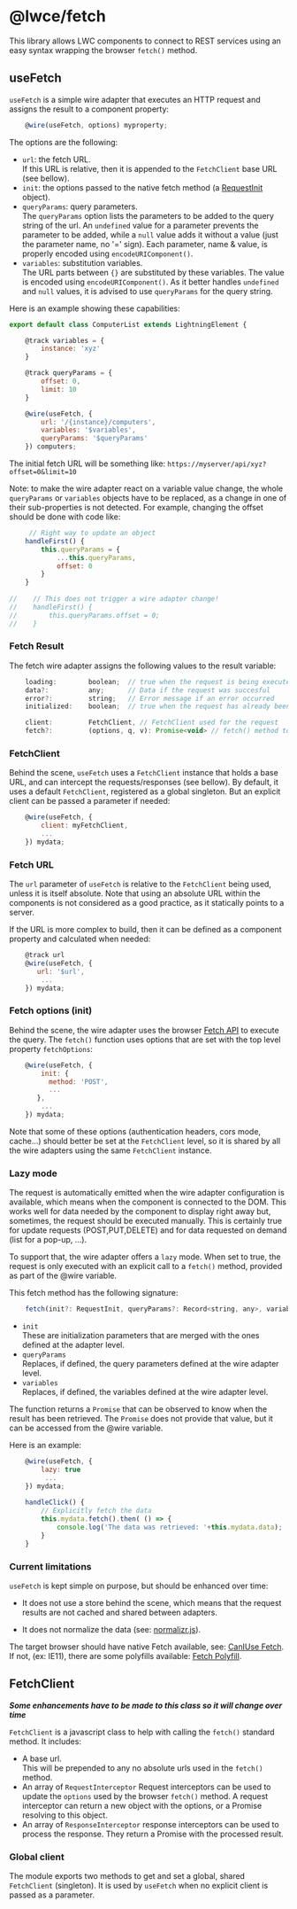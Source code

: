 # @lwce/fetch

This library allows LWC components to connect to REST services using an easy syntax wrapping the browser `fetch()` method.


## useFetch

`useFetch` is a simple wire adapter that executes an HTTP request and assigns the result to a component property:  

```javascript
    @wire(useFetch, options) myproperty;
```

The options are the following:  

  - `url`: the fetch URL.  
  If this URL is relative, then it is appended to the `FetchClient` base URL (see bellow).  
  - `init`: the options passed to the native fetch method (a [RequestInit](https://fetch.spec.whatwg.org/#requestinit) object).  
  - `queryParams`: query parameters.  
  The `queryParams` option lists the parameters to be added to the query string of the url. An `undefined` value for a parameter prevents the parameter to be added, while a `null` value adds it without a value (just the parameter name, no '=' sign). Each parameter, name & value, is properly encoded using `encodeURIComponent()`.  
  - `variables`: substitution variables.  
  The URL parts between `{}` are substituted by these variables. The value is encoded using `encodeURIComponent()`. As it better handles `undefined` and `null` values, it is advised to use `queryParams` for the query string.  

Here is an example showing these capabilities:  

```javascript
export default class ComputerList extends LightningElement {

    @track variables = {
        instance: 'xyz'
    }

    @track queryParams = {
        offset: 0,
        limit: 10
    }

    @wire(useFetch, {
        url: '/{instance}/computers',
        variables: '$variables',
        queryParams: '$queryParams'
    }) computers;
```  

The initial fetch URL will be something like: `https://myserver/api/xyz?offset=0&limit=10`  

Note: to make the wire adapter react on a variable value change, the whole `queryParams` or `variables` objects have to be replaced, as a change in one of their sub-properties is not detected. For example, changing the offset should be done with code like:  

```javascript
	 // Right way to update an object
    handleFirst() {
        this.queryParams = {
            ...this.queryParams,
            offset: 0
        }
    }
    
//    // This does not trigger a wire adapter change!
//    handleFirst() {
//        this.queryParams.offset = 0;
//    }
```  

### Fetch Result

The fetch wire adapter assigns the following values to the result variable:  

```javascript
    loading:        boolean;  // true when the request is being executed
    data?:          any;      // Data if the request was succesful
    error?:         string;   // Error message if an error occurred
    initialized:    boolean;  // true when the request has already been executed at least once	

    client:         FetchClient, // FetchClient used for the request
    fetch?:         (options, q, v): Promise<void> // fetch() method to re-execute the request (see 'lazy')
```  

### FetchClient

Behind the scene, `useFetch` uses a `FetchClient` instance that holds a base URL, and can intercept the requests/responses (see bellow). By default, it uses a default `FetchClient`, registered as a global singleton. But an explicit client can be passed a parameter if needed:  

```javascript
    @wire(useFetch, {
    	client: myFetchClient,
    	...
    }) mydata;
```  

### Fetch URL

The `url` parameter of `useFetch` is relative to the `FetchClient` being used, unless it is itself absolute. Note that using an absolute URL within the components is not considered as a good practice, as it statically points to a server.  

If the URL is more complex to build, then it can be defined as a component property and calculated when needed:  

```javascript
    @track url
    @wire(useFetch, {
       url: '$url',
		...        
    }) mydata;
```


### Fetch options (init)

Behind the scene, the wire adapter uses the browser [Fetch API](https://developer.mozilla.org/en-US/docs/Web/API/Fetch_API) to execute the query. The `fetch()` function uses options that are set with the top level property `fetchOptions`:  

```javascript
    @wire(useFetch, {
    	init: {
          method: 'POST',
          ...
       },
		...        
    }) mydata;
```

Note that some of these options (authentication headers, cors mode, cache...) should better be set at the `FetchClient` level, so it is shared by all the wire adapters using the same `FetchClient` instance.


### Lazy mode

The request is automatically emitted when the wire adapter configuration is available, which means when the component is connected to the DOM. This works well for data needed by the component to display right away but, sometimes, the request should be executed manually. This is certainly true for update requests (POST,PUT,DELETE) and for data requested on demand (list for a pop-up, ...).  

To support that, the wire adapter offers a `lazy` mode. When set to true, the request is only executed with an explicit call to a `fetch()` method, provided as part of the @wire variable.  

This fetch method has the following signature:  

```javascript
    fetch(init?: RequestInit, queryParams?: Record<string, any>, variables?: Record<string, any>): Promise<void>
``` 
- `init`  
  These are initialization parameters that are merged with the ones defined at the adapter level.  
- `queryParams`  
  Replaces, if defined, the query parameters defined at the wire adapter level.  
- `variables`  
  Replaces, if defined, the variables defined at the wire adapter level.  
  
The function returns a `Promise` that can be observed to know when the result has been retrieved. The `Promise` does not provide that value, but it can be accessed from the @wire variable.  

Here is an example:   

```javascript
    @wire(useFetch, {
    	lazy: true
		 ...        
    }) mydata;
    
    handleClick() {
    	// Explicitly fetch the data
    	this.mydata.fetch().then( () => {
    		console.log('The data was retrieved: '+this.mydata.data);
    	}
    }
```


### Current limitations

`useFetch` is kept simple on purpose, but should be enhanced over time:  

- It does not use a store behind the scene, which means that the request results are not cached and shared between adapters.  

- It does not normalize the data (see: [normalizr.js](https://github.com/paularmstrong/normalizr)).  

The target browser should have native Fetch available, see: [CanIUse Fetch](https://caniuse.com/#feat=fetch). If not, (ex: IE11), there are some polyfills available: [Fetch Polyfill](https://github.github.io/fetch/).  


## FetchClient

***Some enhancements have to be made to this class so it will change over time***

`FetchClient` is a javascript class to help with calling the `fetch()` standard method. It includes:
  
  - A base url.  
    This will be prepended to any no absolute urls used in the `fetch()` method.  
  - An array of `RequestInterceptor`
    Request interceptors can be used to update the `options` used by the browser `fetch()` method. A request interceptor can return a new object with the options, or a Promise resolving to this object.
  - An array of `ResponseInterceptor`
    response interceptors can be used to process the response. They return a Promise with the processed result.  
    
    
### Global client

The module exports two methods to get and set a global, shared `FetchClient` (singleton). It is used by `useFetch` when no explicit client is passed as a parameter.
